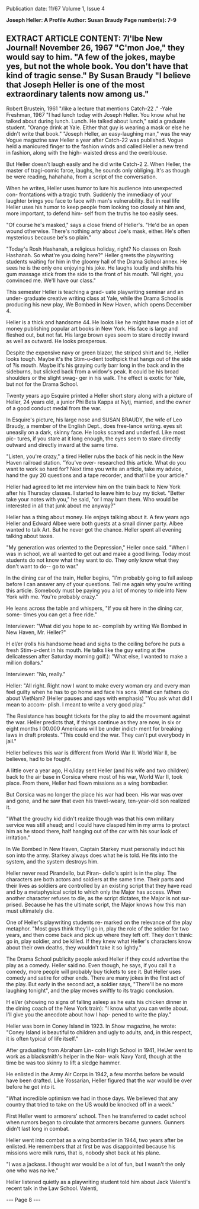 Publication date: 11/67
Volume 1, Issue 4

**Joseph Heller: A Profile**
**Author: Susan Braudy**
**Page number(s): 7-9**

EXTRACT ARTICLE CONTENT:
7l'lbe New Journal! November 26, 1967 
"C'mon Joe," they would say 
to him. "A few of the jokes, 
maybe yes, but not the whole 
book. You don't have that 
kind of tragic sense." 
By Susan Braudy 
"I believe that Joseph Heller is one of the 
most extraordinary talents now among us." 
-
Robert Brustein, 1961 
"/like a lecture that mentions Catch-22 ." 
-Yale Freshman, 1967 
"I had lunch today with Joseph Heller. 
You know what he talked about during 
lunch. Lunch. He talked about lunch," 
said a graduate student. "Orange drink at 
Yale. Either that guy is wearing a mask or 
else he didn't write that book." 
"Joseph Heller, an easy-laughing man," 
was the way Vogue magazine saw Heller 
a year after Catch-22 was published. 
Vogue held a manicured finger to the 
fashion winds and called Heller a new 
trend in fashion, along with the high-
waisted dress and the overblouse. 


But Heller doesn't laugh easily and he 
did write Catch-2 2. When Heller, the 
master of tragi-comic farce, laughs, he 
sounds only obliging. It's as though be 
were reading, hahahaha, from a script of 
the conversation. 


When he writes, Heller uses humor to 
lure his audience into unexpected con-
frontations with a tragic truth. Suddenly 
the immediacy of your laughter brings 
you face to face with man's vulnerability. 
But in real life Heller uses his humor to 
keep people from looking too closely at 
him and, more important, to defend him-
self from the truths he too easily sees. 


"Of course he's masked," says a close 
friend of Heller's. "He'd be an open wound 
otherwise. There's nothing arty about 
Joe's mask, either. He's often mysterious 
because be's so plain." 


"Today's Rosh Hashanah, a religious 
holiday, right? No classes on Rosh 
Hashanah. So what're you doing here?" 
Heller greets the playwriting students 
waiting for him in the gloomy hall of the 
Drama School annex. He sees he is the 
only one enjoying his joke. He laughs 
loudly and shifts his gum massage stick 
from the side to the front of his mouth. 
"All right, you convinced me. We'll have 
our class." 


This semester Heller is teaching a grad-
uate playwriting seminar and an under-
graduate creative writing class at Yale, 
while the Drama School is producing his 
new play, We Bombed in New Haven, 
which opens December 4. 


Heller is a thick and handsome 44. He 
looks like he might have made a lot of 
money publishing popular art books in 
New York. His face is large and fleshed 
out, but not fat. His large brown eyes seem 
to stare directly inward as well as outward. 
He looks prosperous. 


Despite the expensive navy or green 
blazer, the striped shirt and tie, Heller 
looks tough. Maybe it's the Stim-u-dent 
toothpick that hangs out of the side of ?is 
mouth. Maybe it's his graying curly barr 
long in the back and in the sideburns, but 
slicked back from a widow's peak. It could 
be his broad shoulders or the slight swag-
ger in his walk. The effect is exotic for 
Yale, but not for the Drama School. 


Twenty years ago Esquire printed a 
Heller short story along with a picture of 
Heller, 24 years old, a junior Phi Beta 
Kappa at Nytj, married, and the owner of 
a good conduct medal from the war. 


In Esquire's picture, his large nose and 
SUSAN BRAUDY, the wife of Leo 
Braudy, a member of the English Dept., 
does free-lance writing. 
eyes sit uneasily on a dark, skinny face. He 
looks scared and underfed. Like most pic-
tures, if you stare at it long enough, the 
eyes seem to stare directly outward and 
directly inward at the same time. 


"Listen, you're crazy," a tired Heller 
rubs the back of his neck in the New 
Haven railroad station. "You've over-
researched this article. What do you want 
to work so hard for? Next time you write 
an article, take my advice, hand the guy 
20 questions and a tape recorder, and 
that'll be your article." 


Heller had agreed to let me interview 
him on the train back to New York after 
his Thursday classes. I started to leave him 
to buy my ticket. "Better take your notes 
with you," he said, "or I may burn them. 
Who would be interested in all that junk 
about me anyway?" 


Heller has a thing about money. He 
enjoys talking about it. A few years ago 
Heller and Edward Albee were both guests 
at a small dinner party. Albee wanted to 
talk Art. But he never got the chance. 
Heller spent all evening talking about 
taxes. 


"My generation was oriented to the 
Depression," Heller once said. "When I 
was in school, we all wanted to get out and 
make a good living. Today most students 
do not know what they want to do. They 
only know what they don't want to do--
go to war." 


In the dining car of the train, Heller 
begins, "I'm probably going to fall asleep 
before I can answer any of your questions. 
Tell me again why you're writing this 
article. Somebody must be paying you a 
lot of money to ride into New York with 
me. You're probably crazy." 


He leans across the table and whispers, 
"If you sit here in the dining car, some-
times you can get a free ride." 


Interviewer: "What did you hope to ac-
complish by writing We Bombed in New 
Haven, Mr. Heller?" 


H el/er (rolls his handsome head and 
sighs to the ceiling before he puts a fresh 
Stim-u-dent in his mouth. He talks like 
the guy eating at the delicatessen after 
Saturday morning golf.): "What else, 
I wanted to make a million dollars." 


Interviewer: "No, really." 


Heller: "All right. Right now I want to 
make every woman cry and every man 
feel guilty when he has to go home and 
face his sons. What can fathers do 
about VietNam? 
(Heller pauses and says with emphasis) 
"You ask what did I mean to accom-
plish. I meant to write a very good play." 


The Resistance has bought tickets for 
the play to aid the movement against the 
war. Heller predicts that, if things continue 
as they are now, in six or eight months 
I 00.000 Americans will be under indict-
ment for breaking laws in draft protests. 
"This could end the war. They can't put 
everybody in jail." 


Heller believes this war is different from 
World War II. World War II, be believes, 
had to be fought. 


A little over a year ago, H o/iday sent 
Heller (and his wife and two children) 
back to the air base in Corsica where most 
of his war, World War II, took place. From 
there, Heller had flown missions as a wing 
bombadier. 


But Corsica was no longer the place his 
war had been. His war was over and gone, 
and he saw that even his travel-weary, 
ten-year-old son realized it. 


"What the grouchy kid didn't realize 
though was that his own military service 
was still ahead; and I could have clasped 
him in my arms to protect him as he stood 
there, half hanging out of the car with his 
sour look of irritation." 


In We Bombed In New Haven, Captain 
Starkey must personally induct his son 
into the army. Starkey always does what 
he is told. He fits into the system, and the 
system destroys him. 


Heller never read Pirandello, but Piran-
dello's spirit is in the play. The characters 
are both actors and soldiers at the same 
time. Their parts and their lives as soldiers 
are controlled by an existing script that 
they have read and by a metaphysical 
script to which only the Major has access. 
When another character refuses to die, 
as the script dictates, the Major is not sur-
prised. Because he has the ultimate script, 
the Major knows how this man must 
ultimately die. 


One of Heller's playwriting students re-
marked on the relevance of the play 
metaphor. "Most guys think they'll go in, 
play the role of the soldier for two years, 
and then come back and pick up where 
they left off. They don't think: go in, play 
soldier, and be killed. If they knew what 
Heller's characters know about their own 
deaths, they wouldn't take it so lightly." 


The Drama School publicity people 
asked Heller if they could advertise the 
play as a comedy. Heller said no. Even 
though, he says, if you call it a comedy, 
more people will probably buy tickets to 
see it. But Heller uses comedy and satire 
for other ends. There are many jokes in the 
first act of the play. But early in the 
second act, a soldier says, "There'll be no 
more laughing tonight", and the play 
moves swiftly to its tragic conclusion. 


H el/er (showing no signs of falling 
asleep as he eats his chicken dinner in 
the dining coach of the New York train): 
"I know what you can write about. I'll 
give you the anecdote about how I hap-
pened to write the play." 


Heller was born in Coney Island in 
1923. In Show magazine, he wrote: 
"Coney Island is beautiful to children and 
ugly to adults, and, in this respect, it is 
often typical of life itself." 


After graduating from Abraham Lin-
coln High School in 1941, HeUer went to 
work as a blacksmith's helper in the Nor-
walk Navy Yard, though at the time be 
was too skinny to lift a sledge hammer. 


He enlisted in the Army Air Corps in 
1942, a few months before be would have 
been drafted. Like Yossarian, Heller 
figured that the war would be over before 
he got into it. 


"What incredible optimism we had in 
those days. We believed that any country 
that tried to take on the US would be 
knocked off in a week." 


First Heller went to armorers' school. 
Then he transferred to cadet school when 
rumors began to circulate that armorers 
became gunners. Gunners didn't last long 
in combat. 


Heller went into combat as a wing 
bombadier in 1944, two years after be 
enlisted. He remembers that at first be was 
disappointed because his missions were 
milk runs, that is, nobody shot back at his 
plane. 


"I was a jackass. I thought war would 
be a lot of fun, but I wasn't the only one 
who was na·ive." 


Heller listened quietly as a playwriting 
student told him about Jack Valenti's 
recent talk in the Law School. Valenti,


--- Page 8 ---